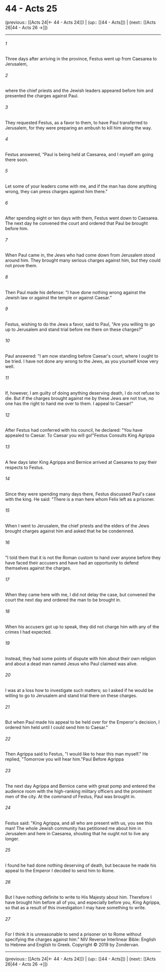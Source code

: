 # 44 - Acts 25

(previous:: [[Acts 24|← 44 - Acts 24]]) | (up:: [[44 - Acts]]) | (next:: [[Acts 26|44 - Acts 26 →]])

***


###### 1 
Three days after arriving in the province, Festus went up from Caesarea to Jerusalem, 

###### 2 
where the chief priests and the Jewish leaders appeared before him and presented the charges against Paul. 

###### 3 
They requested Festus, as a favor to them, to have Paul transferred to Jerusalem, for they were preparing an ambush to kill him along the way. 

###### 4 
Festus answered, "Paul is being held at Caesarea, and I myself am going there soon. 

###### 5 
Let some of your leaders come with me, and if the man has done anything wrong, they can press charges against him there." 

###### 6 
After spending eight or ten days with them, Festus went down to Caesarea. The next day he convened the court and ordered that Paul be brought before him. 

###### 7 
When Paul came in, the Jews who had come down from Jerusalem stood around him. They brought many serious charges against him, but they could not prove them. 

###### 8 
Then Paul made his defense: "I have done nothing wrong against the Jewish law or against the temple or against Caesar." 

###### 9 
Festus, wishing to do the Jews a favor, said to Paul, "Are you willing to go up to Jerusalem and stand trial before me there on these charges?" 

###### 10 
Paul answered: "I am now standing before Caesar's court, where I ought to be tried. I have not done any wrong to the Jews, as you yourself know very well. 

###### 11 
If, however, I am guilty of doing anything deserving death, I do not refuse to die. But if the charges brought against me by these Jews are not true, no one has the right to hand me over to them. I appeal to Caesar!" 

###### 12 
After Festus had conferred with his council, he declared: "You have appealed to Caesar. To Caesar you will go!"Festus Consults King Agrippa 

###### 13 
A few days later King Agrippa and Bernice arrived at Caesarea to pay their respects to Festus. 

###### 14 
Since they were spending many days there, Festus discussed Paul's case with the king. He said: "There is a man here whom Felix left as a prisoner. 

###### 15 
When I went to Jerusalem, the chief priests and the elders of the Jews brought charges against him and asked that he be condemned. 

###### 16 
"I told them that it is not the Roman custom to hand over anyone before they have faced their accusers and have had an opportunity to defend themselves against the charges. 

###### 17 
When they came here with me, I did not delay the case, but convened the court the next day and ordered the man to be brought in. 

###### 18 
When his accusers got up to speak, they did not charge him with any of the crimes I had expected. 

###### 19 
Instead, they had some points of dispute with him about their own religion and about a dead man named Jesus who Paul claimed was alive. 

###### 20 
I was at a loss how to investigate such matters; so I asked if he would be willing to go to Jerusalem and stand trial there on these charges. 

###### 21 
But when Paul made his appeal to be held over for the Emperor's decision, I ordered him held until I could send him to Caesar." 

###### 22 
Then Agrippa said to Festus, "I would like to hear this man myself." He replied, "Tomorrow you will hear him."Paul Before Agrippa 

###### 23 
The next day Agrippa and Bernice came with great pomp and entered the audience room with the high-ranking military officers and the prominent men of the city. At the command of Festus, Paul was brought in. 

###### 24 
Festus said: "King Agrippa, and all who are present with us, you see this man! The whole Jewish community has petitioned me about him in Jerusalem and here in Caesarea, shouting that he ought not to live any longer. 

###### 25 
I found he had done nothing deserving of death, but because he made his appeal to the Emperor I decided to send him to Rome. 

###### 26 
But I have nothing definite to write to His Majesty about him. Therefore I have brought him before all of you, and especially before you, King Agrippa, so that as a result of this investigation I may have something to write. 

###### 27 
For I think it is unreasonable to send a prisoner on to Rome without specifying the charges against him." NIV Reverse Interlinear Bible: English to Hebrew and English to Greek. Copyright © 2019 by Zondervan.

***

(previous:: [[Acts 24|← 44 - Acts 24]]) | (up:: [[44 - Acts]]) | (next:: [[Acts 26|44 - Acts 26 →]])
